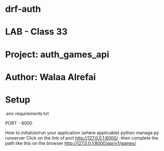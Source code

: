 # drf-auth
# LAB - Class 33
# Project: auth_games_api
# Author: Walaa Alrefai
# Setup
.env requirements.txt

PORT - 8000

How to initialize/run your application (where applicable)
python manage.py runserver
Click on the link of port http://127.0.0.1:8000/ -then complete the path like this on the browser http://127.0.0.1:8000/api/v1/games/

